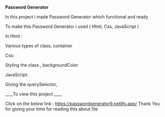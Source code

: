 **Password Generator**

In this project i made Password Generator which functional and ready 

To make this Password Generator i used ( Html, Css, JavaScript )

In Html :

Various types of class, container

Css:

Styling the class , backgroundColor

JavaScript:

Giving the querySelector, 

____To view this project ____

Click on the below link : https://passwordgenerator9.netlify.app/
Thank You for giving your time for reading this about file
